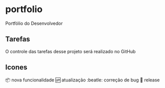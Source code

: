 # portfolio

Portfólio do Desenvolvedor
## Tarefas

O controle das tarefas desse projeto será realizado no GitHub
## Icones

:package: nova funcionalidade
:up: atualização
:beatle: correção de bug
:checkered_flag: release